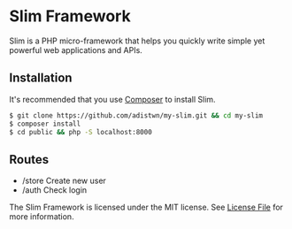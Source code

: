 # Slim Framework

Slim is a PHP micro-framework that helps you quickly write simple yet powerful web applications and APIs.

## Installation

It's recommended that you use [Composer](https://getcomposer.org/) to install Slim.

```bash
$ git clone https://github.com/adistwn/my-slim.git && cd my-slim
$ composer install
$ cd public && php -S localhost:8000
```

## Routes
- /store
Create new user
- /auth
Check login

The Slim Framework is licensed under the MIT license. See [License File](LICENSE.md) for more information.